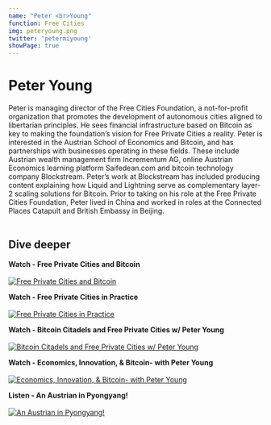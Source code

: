 ```yaml
---
name: "Peter <br>Young"
function: Free Cities
img: peteryoung.png
twitter: 'petermiyoung'
showPage: true
---
```


# Peter Young
 
Peter is managing director of the Free Cities Foundation, a not-for-profit organization that promotes the development of autonomous cities aligned to libertarian principles. He sees financial infrastructure based on Bitcoin as key to making the foundation’s vision for Free Private Cities a reality. Peter is interested in the Austrian School of Economics and Bitcoin, and has partnerships with businesses operating in these fields. These include Austrian wealth management firm Incrementum AG, online Austrian Economics learning platform Saifedean.com and bitcoin technology company Blockstream. Peter’s work at Blockstream has included producing content explaining how Liquid and Lightning serve as complementary layer-2 scaling solutions for Bitcoin. Prior to taking on his role at the Free Private Cities Foundation, Peter lived in China and worked in roles at the Connected Places Catapult and British Embassy in Beijing.
<br><br>

## Dive deeper


<div class="grid grid-cols-1 md:grid-cols-2 gap-5">
<div class="p-3 my-2">

**Watch - Free Private Cities and Bitcoin** <br><br>
[ ![Free Private Cities and Bitcoin](/2022/content/peter_ab21.png)](https://youtu.be/OP5HHoBsV7Q/)
</div>
<div class="p-3 my-2">

**Watch - Free Private Cities in Practice** <br><br>
[ ![Free Private Cities in Practice](/2022/content/peter_practice.png)](https://www.youtube.com/watch?v=u0r-mSkyZU0/)
</div>

<div class="p-3 my-2">

**Watch - Bitcoin Citadels and Free Private Cities w/ Peter Young** <br><br>
[ ![Bitcoin Citadels and Free Private Cities w/ Peter Young](/2022/content/peter_rapid.png)](https://www.youtube.com/watch?v=qs2UWUMGYbY/)
</div>

<div class="p-3 my-2">

**Watch - Economics, Innovation, & Bitcoin- with Peter Young** <br><br>
[ ![Economics, Innovation, & Bitcoin- with Peter Young](/2022/content/peter_keyvan.png)](https://www.youtube.com/watch?v=OZwj0gsI7vY/)
</div>

<div class="p-3 my-2">

**Listen - An Austrian in Pyongyang!** <br><br>
[ ![An Austrian in Pyongyang!](/2022/content/peter_saif.png)](https://saifedean.com/podcast/35-an-austrian-in-pyongyang/)
</div>

</div>

<br>



